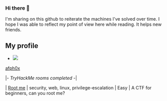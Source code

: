 

### Hi there 👋


I'm sharing on this github to reiterate the machines I've solved over time. I hope I was able to reflect my point of view here while reading. It helps new friends.


## My profile

- <img src="https://tryhackme-badges.s3.amazonaws.com/afph0x.png?7">
[afph0x](https://tryhackme.com/p/afph0x)



|*- TryHackMe rooms completed  -*|

| [Root me](https://tryhackme.com/room/rrootme)                              | security, web, linux, privilege-escalation | Easy         | A CTF for beginners, can you root me? 
